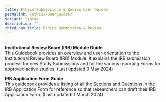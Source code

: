 ```yaml
---
title: Ethics Submissions & Review User Guides
permalink: /ethics-userguides/
variant: tiptap
description: ""
third_nav_title: Ethics Submission & Review
---
```

<p>
<br><strong>Institutional Review Board (IRB) Module Guide</strong>
<br>This Guidebook provides an overview and user-orientation to the Institutional
Review Board (IRB) Module. It explains the IRB submission process for new
Study Submissions and for the various reporting Forms for approved active
studies. (Last updated 9 May 2024)</p>
<p></p>
<p><strong>IRB Application Form Guide</strong>
<br>This guidebook provides a listing of all the Sections and Questions in
the IRB Application Form for reference so that researchers can draft their
IRB Application Form. (Last updated: 1 March 2024)</p>